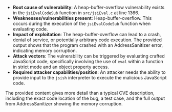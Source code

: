 - **Root cause of vulnerability**: A heap-buffer-overflow vulnerability exists in the `jsiEvalCodeSub` function in `src/jsiEval.c` at line 1366.
- **Weaknesses/vulnerabilities present**: Heap-buffer-overflow. This occurs during the execution of the `jsiEvalCodeSub` function when evaluating code.
- **Impact of exploitation**: The heap-buffer-overflow can lead to a crash, denial of service, or potentially arbitrary code execution. The provided output shows that the program crashed with an AddressSanitizer error, indicating memory corruption.
- **Attack vectors**: The vulnerability can be triggered by evaluating crafted JavaScript code, specifically involving the use of `eval` within a function in strict mode and an object property access.
- **Required attacker capabilities/position**: An attacker needs the ability to provide input to the `jsish` interpreter to execute the malicious JavaScript code.

The provided content gives more detail than a typical CVE description, including the exact code location of the bug, a test case, and the full output from AddressSanitizer showing the memory corruption.